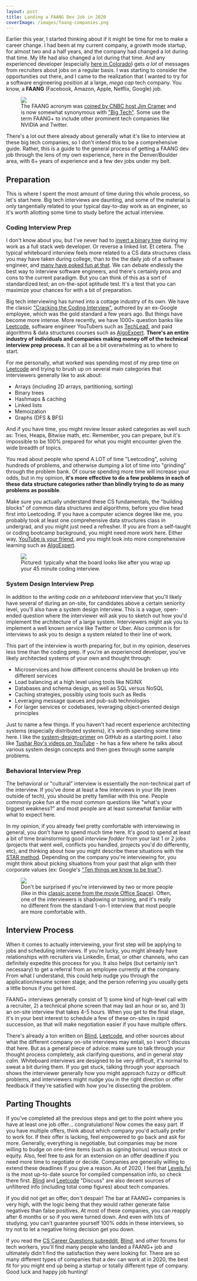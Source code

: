 ```yaml
---
layout: post
title: Landing a FAANG Dev Job in 2020
coverImage: /images/faang-companies.png
---
```


Earlier this year, I started thinking about if it might be time for me to make a career change. I had been at my current company, a growth mode startup, for almost two and a half years, and the company had changed a lot during that time. My life had also changed a lot during that time. And any experienced developer (especially [here in Colorado](https://markets.businessinsider.com/news/stocks/top-12-tech-hubs-in-the-us-according-to-bloomberg-2019-11-1028700143)) gets _a lot_ of messages from recruiters about jobs on a regular basis. I was starting to consider the opportunities out there, and I came to the realization that I wanted to try for a software engineering position at a large, _mega cap_ tech company. You know, a **FAANG** (Facebook, Amazon, Apple, Netflix, Google) job.

<figure>
  <img src="/images/faang-companies.png" />
  <figcaption>
    The FAANG acronym was <a href="https://www.investopedia.com/terms/f/faang-stocks.asp">coined by CNBC host Jim Cramer</a> and is now somewhat synonymous with <a href="https://en.wikipedia.org/wiki/Big_Tech">"Big Tech"</a>. Some use the term FAANG+ to include other prominent tech companies like NVIDIA and Twitter.
  </figcaption>
</figure>

There's a lot out there already about generally what it's like to interview at these big tech companies, so I don't intend this to be a comprehensive guide. Rather, this is a guide to the general process of getting a FAANG dev job through the lens of my own experience, here in the Denver/Boulder area, with 6+ years of experience and a few dev jobs under my belt.

## Preparation

This is where I spent the most amount of time during this whole process, so let's start here. Big tech interviews are daunting, and some of the material is only tangentially related to your typical day-to-day work as an engineer, so it's worth allotting some time to study before the actual interview.

### Coding Interview Prep

I don't know about you, but I've never had to [invert a binary tree](https://twitter.com/mxcl/status/608682016205344768) during my work as a full stack web developer. Or reverse a linked list. Et cetera. The typical whiteboard interview feels more related to a CS data structures class you may have taken during college, than to the the daily job of a software engineer, and [many have poked fun at that](https://twitter.com/catalinmpit/status/1237992452230918144). We can debate endlessly the best way to interview software engineers, and there's certainly pros and cons to the current paradigm. But you can think of this as a sort of standardized test; an on-the-spot aptitude test. It's a test that you can maximize your chances for with a bit of preparation.

Big tech interviewing has turned into a cottage industry of its own. We have the classic ["Cracking the Coding Interview"](https://amzn.to/3cknJ7w), authored by an ex-Google employee, which was the gold standard a few years ago. But things have become more intense. More recently, we have 1000+ question banks like [Leetcode](https://leetcode.com/), software engineer YouTubers such as [TechLead](https://www.youtube.com/channel/UC4xKdmAXFh4ACyhpiQ_3qBw), and paid algorithms & data structures courses such as [AlgoExpert](https://www.algoexpert.io/product). **There's an entire industry of individuals and companies making money off of the technical interview prep process.** It can all be a bit overwhelming as to where to start.

For me personally, what worked was spending most of my prep time on [Leetcode](https://leetcode.com/) and trying to brush up on several main categories that interviewers generally like to ask about:

- Arrays (including 2D arrays, partitioning, sorting)
- Binary trees
- Hashmaps & caching
- Linked lists
- Memoization
- Graphs (DFS & BFS)

And if you have time, you might review lesser asked categories as well such as: Tries, Heaps, Bitwise math, etc. Remember, you can prepare, but it's impossible to be 100% prepared for what you might encounter given the wide breadth of topics.

You read about people who spend A LOT of time "Leetcoding", solving hundreds of problems, and otherwise dumping a lot of time into "grinding" through the problem bank. Of course spending more time will increase your odds, but in my opinion, **it's more effective to do a few problems in each of these data structure categories rather than blindly trying to do as many problems as possible**.

Make sure you actually understand these CS fundamentals, the "building blocks" of common data structures and algorithms, before you dive head first into Leetcoding. If you have a computer science degree like me, you probably took at least one comprehensive data structures class in undergrad, and you might just need a refresher. If you are from a self-taught or coding bootcamp background, you might need more work here. Either way, [YouTube is your friend](https://youtu.be/pcKY4hjDrxk), and you might look into more comprehensive learning such as [AlgoExpert](https://www.algoexpert.io/product).

<figure>
  <img src="/images/chalkboard-lecture.jpg" />
  <figcaption>
    Pictured: typically what the board looks like after you wrap up your 45 minute coding interview.
  </figcaption>
</figure>

### System Design Interview Prep

In addition to the _writing code on a whiteboard_ interview that you'll likely have several of during an on-site, for candidates above a certain seniority level, you'll also have a system design interview. This is a vague, open-ended question where the interviewer will ask you to sketch out how you'd implement the architecture of a large system. Interviewers might ask you to implement a well known service like Twitter or Uber. Also common is for interviews to ask you to design a system related to their line of work.

This part of the interview is worth preparing for, but in my opinion, deserves less time than the coding prep. If you're an experienced developer, you've likely architected systems of your own and thought through:

- Microservices and how different concerns should be broken up into different services
- Load balancing at a high level using tools like NGINX
- Databases and schema design, as well as SQL versus NoSQL
- Caching strategies, possibly using tools such as Redis
- Leveraging message queues and pub-sub technologies
- For larger services or codebases, leveraging object-oriented design principles

Just to name a few things. If you haven't had recent experience architecting systems (especially distributed systems), it's worth spending some time here. I like the [system-design-primer](https://github.com/donnemartin/system-design-primer) on GitHub as a starting point. I also like [Tushar Roy's videos on YouTube](https://youtu.be/UzLMhqg3_Wc) - he has a few where he talks about various system design concepts and then goes through some sample problems.

### Behavioral Interview Prep

The behavioral or "cultural" interview is essentially the non-technical part of the interview. If you've done at least a few interviews in your life (even outside of tech), you should be pretty familiar with this one. People commonly poke fun at the most common questions like "what's your biggest weakness?" and most people are at least somewhat familiar with what to expect here.

In my opinion, if you already feel pretty comfortable with interviewing in general, you don't have to spend much time here. It's good to spend at least a bit of time brainstorming good _interview fodder_ from your last 1 or 2 jobs (projects that went well, conflicts you handled, projects you'd do differently, etc), and thinking about how you might describe these situations with the [STAR method](https://www.themuse.com/advice/star-interview-method). Depending on the company you're interviewing for, you might think about picking situations from your past that align with their corporate values (ex: Google's ["Ten things we know to be true"](https://www.google.com/about/philosophy.html)).

<figure>
  <img src="/images/office-space-bobs.jpg" />
  <figcaption>
    Don't be surprised if you're interviewed by two or more people (like in this <a href="https://youtu.be/_iiOEQOtBlQ">classic scene from the movie Office Space</a>). Often, one of the interviewers is shadowing or training, and it's really no different from the standard 1-on-1 interview that most people are more comfortable with.
  </figcaption>
</figure>

## Interview Process

When it comes to actually interviewing, your first step will be applying to jobs and scheduling interviews. If you're lucky, you might already have relationships with recruiters via LinkedIn, Email, or other channels, who can definitely expedite this process for you. It also helps (but certainly isn't necessary) to get a referral from an employee currently at the company. From what I understand, this could help nudge you through the application/resume screen stage, and the person referring you usually gets a little bonus if you get hired.

FAANG+ interviews generally consist of 1) some kind of high-level call with a recruiter, 2) a technical phone screen that may last an hour or so, and 3) an on-site interview that takes 4-5 hours. When you get to the final stage, it's in your best interest to schedule a few of these on-sites in rapid succession, as that will make negotiation easier if you have multiple offers.

There's already a ton written on [Blind](https://www.teamblind.com/), [Leetcode](https://leetcode.com/), and other sources about what the different company on-site interviews may entail, so I won't discuss that here. But as a general piece of advice: make sure to talk through your thought process completely, ask clarifying questions, and in general _stay calm_. Whiteboard interviews are designed to be very difficult, it's normal to sweat a bit during them. If you get stuck, talking through your approach shows the interviewer generally how you might approach fuzzy or difficult problems, and interviewers might nudge you in the right direction or offer feedback if they're satisfied with how you're dissecting the problem.

## Parting Thoughts

If you've completed all the previous steps and get to the point where you have at least one job offer... congratulations! Now comes the easy part. If you have multiple offers, think about which company you'd actually prefer to work for. If their offer is lacking, feel empowered to go back and ask for more. Generally, everything is negotiable, but companies may be more willing to budge on one-time items (such as signing bonus) versus stock or equity. Also, feel free to ask for an extension on an offer deadline if you need more time to negotiate or decide. Companies are generally willing to extend these deadlines if you give a reason. As of 2020, I feel that [Levels.fyi](https://www.levels.fyi/) is the most up-to-date source for compiled compensation info, so check there first. [Blind](https://www.teamblind.com/) and [Leetcode](https://leetcode.com/) "Discuss" are also decent sources of unfiltered info (including total comp figures) about tech companies.

If you did not get an offer, don't despair! The bar at FAANG+ companies is very high, with the logic being that they would rather generate false negatives than false positives. At most of these companies, you can reapply after 6 months or so if you were turned down. And even with lots of studying, you can't guarantee yourself 100% odds in these interviews, so try not to let a negative hiring decision get you down.

If you read the [CS Career Questions subreddit](https://www.reddit.com/r/cscareerquestions/), [Blind](https://www.teamblind.com/), and other forums for tech workers, you'll find many people who landed a FAANG+ job and ultimately didn't find the satisfaction they were looking for. There are so many different types of companies that a dev can work at in 2020, the best fit for you might end up being a startup or totally different type of company. Good luck and happy job hunting!
